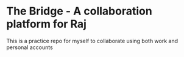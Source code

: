 # The Bridge - A collaboration platform for Raj
This is a practice repo for myself to collaborate using both work and personal accounts
